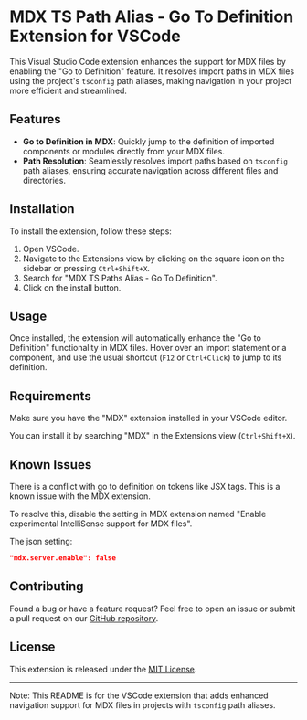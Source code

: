# MDX TS Path Alias - Go To Definition Extension for VSCode

This Visual Studio Code extension enhances the support for MDX files by enabling the "Go to Definition" feature. It resolves import paths in MDX files using the project's `tsconfig` path aliases, making navigation in your project more efficient and streamlined.

## Features

- **Go to Definition in MDX**: Quickly jump to the definition of imported components or modules directly from your MDX files.
- **Path Resolution**: Seamlessly resolves import paths based on `tsconfig` path aliases, ensuring accurate navigation across different files and directories.

## Installation

To install the extension, follow these steps:

1. Open VSCode.
2. Navigate to the Extensions view by clicking on the square icon on the sidebar or pressing `Ctrl+Shift+X`.
3. Search for "MDX TS Paths Alias - Go To Definition".
4. Click on the install button.

## Usage

Once installed, the extension will automatically enhance the "Go to Definition" functionality in MDX files. Hover over an import statement or a component, and use the usual shortcut (`F12` or `Ctrl+Click`) to jump to its definition.

## Requirements

Make sure you have the "MDX" extension installed in your VSCode editor.

You can install it by searching "MDX" in the Extensions view (`Ctrl+Shift+X`).

## Known Issues

There is a conflict with go to definition on tokens like JSX tags. This is a known issue with the MDX extension.

To resolve this, disable the setting in MDX extension named "Enable experimental IntelliSense support for MDX files".

The json setting:

```json
"mdx.server.enable": false
```

## Contributing

Found a bug or have a feature request? Feel free to open an issue or submit a pull request on our [GitHub repository](https://github.com/your-repository-link).

## License

This extension is released under the [MIT License](https://opensource.org/licenses/MIT).

---

Note: This README is for the VSCode extension that adds enhanced navigation support for MDX files in projects with `tsconfig` path aliases.
